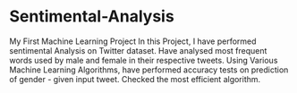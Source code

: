 # Sentimental-Analysis
My First Machine Learning Project
In this Project, I have performed sentimental Analysis on Twitter dataset.
Have analysed most frequent words used by male and female in their respective tweets.
Using Various Machine Learning Algorithms, have performed accuracy tests on prediction of gender - given input tweet.
Checked the most efficient algorithm.
